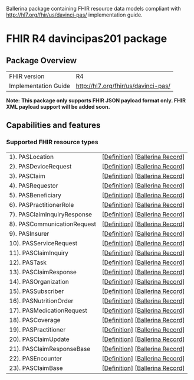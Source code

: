 Ballerina package containing FHIR resource data models
compliant with http://hl7.org/fhir/us/davinci-pas/ implementation guide.

# FHIR R4 davincipas201 package

## Package Overview

|                      |                      |
|----------------------|----------------------|
| FHIR version         | R4                   |
| Implementation Guide | http://hl7.org/fhir/us/davinci-pas/               |


**Note:**
**This package only supports FHIR JSON payload format only. FHIR XML payload support will be added soon.**

## Capabilities and features

### Supported FHIR resource types

|                  |                                             |
|------------------|---------------------------------------------|
| 1). PASLocation | [[Definition]][s1] [[Ballerina Record]][m1] |
| 2). PASDeviceRequest | [[Definition]][s2] [[Ballerina Record]][m2] |
| 3). PASClaim | [[Definition]][s3] [[Ballerina Record]][m3] |
| 4). PASRequestor | [[Definition]][s4] [[Ballerina Record]][m4] |
| 5). PASBeneficiary | [[Definition]][s5] [[Ballerina Record]][m5] |
| 6). PASPractitionerRole | [[Definition]][s6] [[Ballerina Record]][m6] |
| 7). PASClaimInquiryResponse | [[Definition]][s7] [[Ballerina Record]][m7] |
| 8). PASCommunicationRequest | [[Definition]][s8] [[Ballerina Record]][m8] |
| 9). PASInsurer | [[Definition]][s9] [[Ballerina Record]][m9] |
| 10). PASServiceRequest | [[Definition]][s10] [[Ballerina Record]][m10] |
| 11). PASClaimInquiry | [[Definition]][s11] [[Ballerina Record]][m11] |
| 12). PASTask | [[Definition]][s12] [[Ballerina Record]][m12] |
| 13). PASClaimResponse | [[Definition]][s13] [[Ballerina Record]][m13] |
| 14). PASOrganization | [[Definition]][s14] [[Ballerina Record]][m14] |
| 15). PASSubscriber | [[Definition]][s15] [[Ballerina Record]][m15] |
| 16). PASNutritionOrder | [[Definition]][s16] [[Ballerina Record]][m16] |
| 17). PASMedicationRequest | [[Definition]][s17] [[Ballerina Record]][m17] |
| 18). PASCoverage | [[Definition]][s18] [[Ballerina Record]][m18] |
| 19). PASPractitioner | [[Definition]][s19] [[Ballerina Record]][m19] |
| 20). PASClaimUpdate | [[Definition]][s20] [[Ballerina Record]][m20] |
| 21). PASClaimResponseBase | [[Definition]][s21] [[Ballerina Record]][m21] |
| 22). PASEncounter | [[Definition]][s22] [[Ballerina Record]][m22] |
| 23). PASClaimBase | [[Definition]][s23] [[Ballerina Record]][m23] |

[m1]: https://lib.ballerina.io/ballerinax/davincipas201/1.0.0#PASLocation
[m2]: https://lib.ballerina.io/ballerinax/davincipas201/1.0.0#PASDeviceRequest
[m3]: https://lib.ballerina.io/ballerinax/davincipas201/1.0.0#PASClaim
[m4]: https://lib.ballerina.io/ballerinax/davincipas201/1.0.0#PASRequestor
[m5]: https://lib.ballerina.io/ballerinax/davincipas201/1.0.0#PASBeneficiary
[m6]: https://lib.ballerina.io/ballerinax/davincipas201/1.0.0#PASPractitionerRole
[m7]: https://lib.ballerina.io/ballerinax/davincipas201/1.0.0#PASClaimInquiryResponse
[m8]: https://lib.ballerina.io/ballerinax/davincipas201/1.0.0#PASCommunicationRequest
[m9]: https://lib.ballerina.io/ballerinax/davincipas201/1.0.0#PASInsurer
[m10]: https://lib.ballerina.io/ballerinax/davincipas201/1.0.0#PASServiceRequest
[m11]: https://lib.ballerina.io/ballerinax/davincipas201/1.0.0#PASClaimInquiry
[m12]: https://lib.ballerina.io/ballerinax/davincipas201/1.0.0#PASTask
[m13]: https://lib.ballerina.io/ballerinax/davincipas201/1.0.0#PASClaimResponse
[m14]: https://lib.ballerina.io/ballerinax/davincipas201/1.0.0#PASOrganization
[m15]: https://lib.ballerina.io/ballerinax/davincipas201/1.0.0#PASSubscriber
[m16]: https://lib.ballerina.io/ballerinax/davincipas201/1.0.0#PASNutritionOrder
[m17]: https://lib.ballerina.io/ballerinax/davincipas201/1.0.0#PASMedicationRequest
[m18]: https://lib.ballerina.io/ballerinax/davincipas201/1.0.0#PASCoverage
[m19]: https://lib.ballerina.io/ballerinax/davincipas201/1.0.0#PASPractitioner
[m20]: https://lib.ballerina.io/ballerinax/davincipas201/1.0.0#PASClaimUpdate
[m21]: https://lib.ballerina.io/ballerinax/davincipas201/1.0.0#PASClaimResponseBase
[m22]: https://lib.ballerina.io/ballerinax/davincipas201/1.0.0#PASEncounter
[m23]: https://lib.ballerina.io/ballerinax/davincipas201/1.0.0#PASClaimBase

[s1]: http://hl7.org/fhir/us/davinci-pas/StructureDefinition/profile-location
[s2]: http://hl7.org/fhir/us/davinci-pas/StructureDefinition/profile-devicerequest
[s3]: http://hl7.org/fhir/us/davinci-pas/StructureDefinition/profile-claim
[s4]: http://hl7.org/fhir/us/davinci-pas/StructureDefinition/profile-requestor
[s5]: http://hl7.org/fhir/us/davinci-pas/StructureDefinition/profile-beneficiary
[s6]: http://hl7.org/fhir/us/davinci-pas/StructureDefinition/profile-practitionerrole
[s7]: http://hl7.org/fhir/us/davinci-pas/StructureDefinition/profile-claiminquiryresponse
[s8]: http://hl7.org/fhir/us/davinci-pas/StructureDefinition/profile-communicationrequest
[s9]: http://hl7.org/fhir/us/davinci-pas/StructureDefinition/profile-insurer
[s10]: http://hl7.org/fhir/us/davinci-pas/StructureDefinition/profile-servicerequest
[s11]: http://hl7.org/fhir/us/davinci-pas/StructureDefinition/profile-claim-inquiry
[s12]: http://hl7.org/fhir/us/davinci-pas/StructureDefinition/profile-task
[s13]: http://hl7.org/fhir/us/davinci-pas/StructureDefinition/profile-claimresponse
[s14]: http://hl7.org/fhir/us/davinci-pas/StructureDefinition/profile-organization
[s15]: http://hl7.org/fhir/us/davinci-pas/StructureDefinition/profile-subscriber
[s16]: http://hl7.org/fhir/us/davinci-pas/StructureDefinition/profile-nutritionorder
[s17]: http://hl7.org/fhir/us/davinci-pas/StructureDefinition/profile-medicationrequest
[s18]: http://hl7.org/fhir/us/davinci-pas/StructureDefinition/profile-coverage
[s19]: http://hl7.org/fhir/us/davinci-pas/StructureDefinition/profile-practitioner
[s20]: http://hl7.org/fhir/us/davinci-pas/StructureDefinition/profile-claim-update
[s21]: http://hl7.org/fhir/us/davinci-pas/StructureDefinition/profile-claimresponse-base
[s22]: http://hl7.org/fhir/us/davinci-pas/StructureDefinition/profile-encounter
[s23]: http://hl7.org/fhir/us/davinci-pas/StructureDefinition/profile-claim-base
